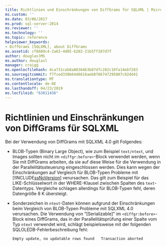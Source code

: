 ```yaml
---
title: Richtlinien und Einschränkungen von DiffGrams für SQLXML | Microsoft-Dokumentation
ms.custom: ''
ms.date: 03/06/2017
ms.prod: sql-server-2014
ms.reviewer: ''
ms.technology: ''
ms.topic: reference
helpviewer_keywords:
- DiffGrams [SQLXML], about DiffGrams
ms.assetid: cf8689c4-2a63-4d05-b202-21b5ff187d7f
author: douglaslMS
ms.author: douglasl
manager: craigg
ms.openlocfilehash: 4ca731cab8a88364b3b87dfc282c10fa14ebf283
ms.sourcegitcommit: f7fced330b64d6616aeb8766747295807c92dd41
ms.translationtype: MT
ms.contentlocale: de-DE
ms.lasthandoff: 04/23/2019
ms.locfileid: "63011436"
---
```

# <a name="guidelines-and-limitations-of-diffgrams-in-sqlxml"></a>Richtlinien und Einschränkungen von DiffGrams für SQLXML
  Bei der Verwendung von DiffGrams mit SQLXML 4.0 gilt Folgendes:  
  
-   BLOB-Typen (Binary Large Object), wie zum Beispiel `text/ntext`, und Images sollten nicht im `<diffgr:before>`-Block verwendet werden, wenn Sie mit DiffGrams arbeiten, da sie auf diese Weise für die Verwendung in der Parallelitätssteuerung eingeschlossen werden. Dies kann wegen der Einschränkungen auf Vergleich für BLOB-Typen Probleme mit [!INCLUDE[ssNoVersion](../../../includes/ssnoversion-md.md)] verursachen. Das gilt zum Beispiel für das LIKE-Schlüsselwort in der WHERE-Klausel zwischen Spalten des `text`-Datentyps. Vergleiche schlagen allerdings für BLOB-Typen fehl, deren Datengröße 8 K übersteigt.  
  
-   Sonderzeichen in `ntext`-Daten können aufgrund der Einschränkungen beim Vergleich von BLOB-Typen Probleme mit SQLXML 4.0 verursachen. Die Verwendung von "[Serializable]" im `<diffgr:before>`-Block eines DiffGrams, das in der Parallelitätsprüfung einer Spalte vom Typ `ntext` verwendet wird, schlägt beispielsweise mit der folgenden SQLOLEDB-Fehlerbeschreibung fehl:  
  
    ```  
    Empty update, no updatable rows found   Transaction aborted  
    ```  
  
  
